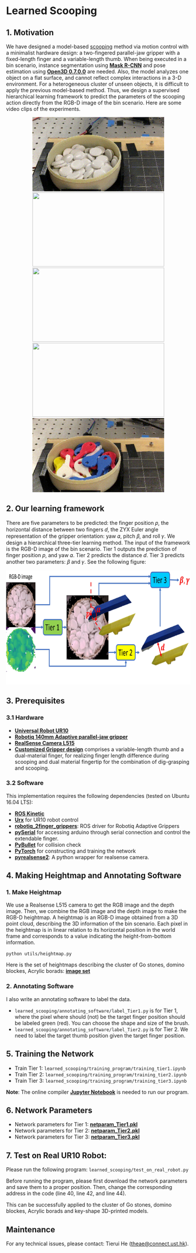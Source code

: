 # Learned Scooping
## 1. Motivation
We have designed a model-based [scooping](https://github.com/HKUST-RML/Scooping) method via motion control with a minimalist hardware design: a two-fingered parallel-jaw gripper with a fixed-length finger and a variable-length thumb. When being executed in a bin scenario, instance segmentation using [**Mask R-CNN**](https://github.com/matterport/Mask_RCNN) and pose estimation using [**Open3D 0.7.0.0**](http://www.open3d.org/docs/0.7.0/getting_started.html) are needed. Also, the model analyzes one object on a flat surface, and cannot reflect complex interactions in a 3-D environment. For a heterogeneous cluster of unseen objects, it is difficult to apply the previous model-based method. Thus, we design a supervised hierarchical learning framework to predict the parameters of the scooping action directly from the RGB-D image of the bin scenario. Here are some video clips of the experiments.

<p align = "center">
<img src="files/exp_Go_stone.gif" width="360" height="202">   
<img src="files/exp_domino.gif" width="360" height="202">   
<img src="files/exp_hete_Acrylic_seen.gif" width="360" height="202">   
<img src="files/exp_hete_Acrylic_unseen.gif" width="360" height="202"> 
<img src="files/exp_key.gif" width="360" height="202">
</p>

## 2. Our learning framework
There are five parameters to be predicted: the finger position 𝑝, the horizontal distance between two fingers 𝑑, the ZYX Euler angle representation of the gripper orientation: yaw 𝛼, pitch 𝛽, and roll 𝛾. We design a hierarchical three-tier learning method. The input of the framework is the RGB-D image of the bin scenario. Tier 1 outputs the prediction of finger position 𝑝, and yaw 𝛼. Tier 2 predicts the distance 𝑑. Tier 3 predicts another two parameters: 𝛽 and 𝛾. See the following figure: 
<p align = "center">
<img src="files/tier1_2_3.jpg" width="770" height="311">   
</p>

## 3. Prerequisites
### 3.1 Hardware
- [**Universal Robot UR10**](https://www.universal-robots.com/products/ur10-robot/)
- [**Robotiq 140mm Adaptive parallel-jaw gripper**](https://robotiq.com/products/2f85-140-adaptive-robot-gripper)
- [**RealSense Camera L515**](https://github.com/IntelRealSense/realsense-ros)
- [**Customized Gripper design**](https://github.com/HKUST-RML/scooping/tree/master/Gripper%20design) comprises a variable-length thumb and a dual-material finger, for realizing finger length difference during scooping and dual material fingertip for the combination of dig-grasping and scooping.
<!-- - [**Customized Finger design**](https://github.com/HKUST-RML/dig-grasping/tree/master/fingertip%20design) features fingertip concavity---
- [**Extendable Finger**](https://github.com/HKUST-RML/extendable_finger) for realizing finger length differences during digging -->


### 3.2 Software
This implementation requires the following dependencies (tested on Ubuntu 16.04 LTS):
- [**ROS Kinetic**](http://wiki.ros.org/ROS/Installation)
- [**Urx**](https://github.com/SintefManufacturing/python-urx) for UR10 robot control
- [**robotiq_2finger_grippers**](https://github.com/chjohnkim/robotiq_2finger_grippers.git): ROS driver for Robotiq Adaptive Grippers
- [**pySerial**](https://github.com/pyserial/pyserial) for accessing arduino through serial connection and control the extendable finger.
- [**PyBullet**](https://pybullet.org/wordpress/) for collision check
- [**PyTorch**](https://pytorch.org/) for constructing and training the network
- [**pyrealsense2**](https://github.com/IntelRealSense/librealsense/tree/master/wrappers/python): A python wrapper for realsense camera.

## 4. Making Heightmap and Annotating Software

### 1. Make Heightmap
We use a Realsense L515 camera to get the RGB image and the depth image. Then, we combine the RGB image and the depth image to make the RGB-D heightmap. A heightmap is an RGB-D image obtained from a 3D point cloud, describing the 3D information of the bin scenario. Each pixel in the heightmap is in linear relation to its horizontal position in the world frame and corresponds to a value indicating the height-from-bottom information. 
```
python utils/heightmap.py
```

Here is the set of heightmaps describing the cluster of Go stones, domino blockes, Acrylic borads: [**image set**](https://drive.google.com/file/d/16ZRlpwpydlClJe8BO14yqvpfjpRSPi6Z/view?usp=sharing)

### 2. Annotating Software
I also write an annotating software to label the data. 
- `learned_scooping/annotating_software/label_Tier1.py` is for Tier 1, where the pixel where should (not) be the target finger position should be labeled green (red). You can choose the shape and size of the brush.
- `learned_scooping/annotating_software/label_Tier2.py` is for Tier 2. We need to label the target thumb position given the target finger position.

## 5. Training the Network
- Train Tier 1: `learned_scooping/training_program/training_tier1.ipynb`
- Train Tier 2: `learned_scooping/training_program/training_tier2.ipynb`
- Train Tier 3: `learned_scooping/training_program/training_tier3.ipynb`

**Note**: The online compiler [**Jupyter Notebook**](https://jupyter.org/) is needed to run our program.

## 6. Network Parameters
- Network parameters for Tier 1: [**netparam_Tier1.pkl**](https://drive.google.com/file/d/1VOIXfqVoNxwKSW5DBbMA_HiNmP9dOBLd/view?usp=sharing)
- Network parameters for Tier 2: [**netparam_Tier2.pkl**](https://drive.google.com/file/d/1WtL7sQy0A652arjwMEe4Qs3RpkObTl3j/view?usp=sharing)
- Network parameters for Tier 3: [**netparam_Tier3.pkl**](https://drive.google.com/file/d/1e4cDDbj0rh-cjz0KHTtU_HtDcCwiDG7q/view?usp=sharing)

## 7. Test on Real UR10 Robot:
Please run the following program: `learned_scooping/test_on_real_robot.py`

Before running the program, please first download the network parameters and save them to a proper position. Then, change the corresponding address in the code (line 40, line 42, and line 44).

This can be successfully applied to the cluster of Go stones, domino blockes, Acrylic borads and key-shape 3D-printed models.
## Maintenance 
For any technical issues, please contact: Tierui He (theae@connect.ust.hk).


